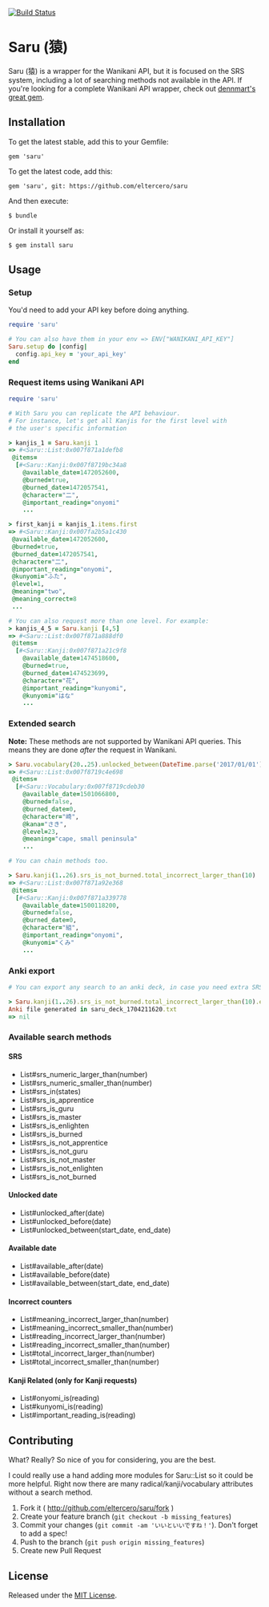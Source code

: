 [![Build Status](https://travis-ci.org/eltercero/saru.png)](https://travis-ci.org/eltercero/saru)

# Saru (猿)

Saru (猿) is a wrapper for the Wanikani API, but it is focused on the SRS system, including a lot of searching methods not available in the API. If you're looking for a complete Wanikani API wrapper, check out [dennmart's great gem](https://github.com/dennmart/wanikani-gem).

## Installation

To get the latest stable, add this to your Gemfile:

    gem 'saru'

To get the latest code, add this:

    gem 'saru', git: https://github.com/eltercero/saru

And then execute:

    $ bundle

Or install it yourself as:

    $ gem install saru

## Usage

### Setup

You'd need to add your API key before doing anything.

```ruby
require 'saru'

# You can also have them in your env => ENV["WANIKANI_API_KEY"]
Saru.setup do |config|
  config.api_key = 'your_api_key'
end
```

### Request items using Wanikani API

```ruby
require 'saru'

# With Saru you can replicate the API behaviour.
# For instance, let's get all Kanjis for the first level with
# the user's specific information

> kanjis_1 = Saru.kanji 1
=> #<Saru::List:0x007f871a1defb8
 @items=
  [#<Saru::Kanji:0x007f8719bc34a8
    @available_date=1472052600,
    @burned=true,
    @burned_date=1472057541,
    @character="二",
    @important_reading="onyomi"
    ...

> first_kanji = kanjis_1.items.first
=> #<Saru::Kanji:0x007fa2b5a1c430
 @available_date=1472052600,
 @burned=true,
 @burned_date=1472057541,
 @character="二",
 @important_reading="onyomi",
 @kunyomi="ふた",
 @level=1,
 @meaning="two",
 @meaning_correct=8
 ...

# You can also request more than one level. For example:
> kanjis_4_5 = Saru.kanji [4,5]
=> #<Saru::List:0x007f871a888df0
 @items=
  [#<Saru::Kanji:0x007f871a21c9f8
    @available_date=1474518600,
    @burned=true,
    @burned_date=1474523699,
    @character="花",
    @important_reading="kunyomi",
    @kunyomi="はな"
    ...
```

### Extended search

**Note:** These methods are not supported by Wanikani API queries. This means they are done _after_ the request in Wanikani.

```ruby
> Saru.vocabulary(20..25).unlocked_between(DateTime.parse('2017/01/01'), DateTime.parse('2017/02/01'))
=> #<Saru::List:0x007f8719c4e698
 @items=
  [#<Saru::Vocabulary:0x007f8719cdeb30
    @available_date=1501066800,
    @burned=false,
    @burned_date=0,
    @character="崎",
    @kana="さき",
    @level=23,
    @meaning="cape, small peninsula"
    ...

# You can chain methods too.

> Saru.kanji(1..26).srs_is_not_burned.total_incorrect_larger_than(10)
=> #<Saru::List:0x007f871a92e368
 @items=
  [#<Saru::Kanji:0x007f871a339778
    @available_date=1500118200,
    @burned=false,
    @burned_date=0,
    @character="組",
    @important_reading="onyomi",
    @kunyomi="くみ"
    ...
```

### Anki export

```ruby
# You can export any search to an anki deck, in case you need extra SRS

> Saru.kanji(1..26).srs_is_not_burned.total_incorrect_larger_than(10).export_to_anki
Anki file generated in saru_deck_1704211620.txt
=> nil
```

### Available search methods

#### SRS
* List#srs_numeric_larger_than(number)
* List#srs_numeric_smaller_than(number)
* List#srs_in(states)
* List#srs_is_apprentice
* List#srs_is_guru
* List#srs_is_master
* List#srs_is_enlighten
* List#srs_is_burned
* List#srs_is_not_apprentice
* List#srs_is_not_guru
* List#srs_is_not_master
* List#srs_is_not_enlighten
* List#srs_is_not_burned

#### Unlocked date
* List#unlocked_after(date)
* List#unlocked_before(date)
* List#unlocked_between(start_date, end_date)

#### Available date
* List#available_after(date)
* List#available_before(date)
* List#available_between(start_date, end_date)

#### Incorrect counters
* List#meaning_incorrect_larger_than(number)
* List#meaning_incorrect_smaller_than(number)
* List#reading_incorrect_larger_than(number)
* List#reading_incorrect_smaller_than(number)
* List#total_incorrect_larger_than(number)
* List#total_incorrect_smaller_than(number)

#### Kanji Related (only for Kanji requests)
* List#onyomi_is(reading)
* List#kunyomi_is(reading)
* List#important_reading_is(reading)

## Contributing

What? Really? So nice of you for considering, you are the best.

I could really use a hand adding more modules for Saru::List so it could be more helpful. Right now there are many radical/kanji/vocabulary attributes without a search method.

1. Fork it ( http://github.com/eltercero/saru/fork )
2. Create your feature branch (`git checkout -b missing_features`)
3. Commit your changes (`git commit -am 'いいといいですね！'`). Don't forget to add a spec!
4. Push to the branch (`git push origin missing_features`)
5. Create new Pull Request

## License

Released under the [MIT License](http://opensource.org/licenses/MIT).

